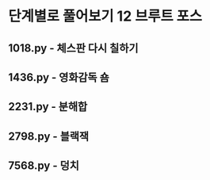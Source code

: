# 단계별로 풀어보기 12 브루트 포스

## 1018.py - 체스판 다시 칠하기

## 1436.py - 영화감독 숌

## 2231.py - 분해합

## 2798.py - 블랙잭

## 7568.py - 덩치
